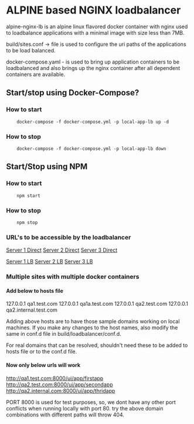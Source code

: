 # ALPINE based NGINX loadbalancer

alpine-nginx-lb is an alpine linux flavored docker container with nginx used to loadbalance applications with a minimal image with size less than 7MB.

build/sites.conf -> file is used to configure the uri paths of the applications to be load balanced.

docker-compose.yaml - is used to bring up application containers to be loadbalanced and also brings up the nginx container after all dependent containers are available.

## Start/stop using Docker-Compose?
### How to start
```
    docker-compose -f docker-compose.yml -p local-app-lb up -d
```

### How to stop
```
    docker-compose -f docker-compose.yml -p local-app-lb down
```

## Start/Stop using NPM
### How to start
```
    npm start
```

### How to stop
```
    npm stop
```

### URL's to be accessible by the loadbalancer

[Server 1 Direct](http://localhost:3200/ui/app/firstapp) 
[Server 2 Direct](http://localhost:3300/ui/app/secondapp) 
[Server 3 Direct](http://localhost:3400/ui/app/thirdapp) 

[Server 1 LB](http://localhost/ui/app/firstapp) 
[Server 2 LB](http://localhost/ui/app/secondapp) 
[Server 3 LB](http://localhost/ui/app/thirdapp) 


### Multiple sites with multiple docker containers 

#### Add below to hosts file
127.0.0.1 qa1.test.com
127.0.0.1 qa1a.test.com
127.0.0.1 qa2.test.com
127.0.0.1 qa2.internal.test.com

Adding above hosts are to have those sample domains working on local machines. If you make any changes to the host names, also modify the same in conf.d file in build/loadbalancer/conf.d.

For real domains that can be resolved, shouldn't need these to be added to hosts file or to the conf.d file.

#### Now only below urls will work
http://qa1.test.com:8000/ui/app/firstapp
http://qa2.test.com:8000/ui/app/secondapp
http://qa2.internal.com:8000/ui/app/thridapp

PORT 8000 is used for test purposes, so, we dont have any other port conflicts when running locally with port 80.
try the above domain combinations with different paths will throw 404.
